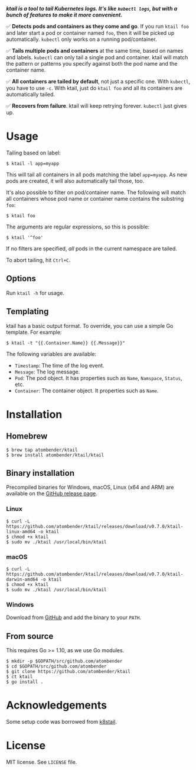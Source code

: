 ***ktail is a tool to tail Kubernetes logs. It's like `kubectl logs`, but with a bunch of features to make it more convenient.***

:white_check_mark: **Detects pods and containers as they come and go**. If you run `ktail foo` and later start a pod or container named `foo`, then it will be picked up automatically. `kubectl` only works on a running pod/container.

:white_check_mark: **Tails multiple pods and containers** at the same time, based on names and labels. `kubectl` can only tail a single pod and container. ktail will match the pattern or patterns you specify against both the pod name and the container name.

:white_check_mark: **All containers are tailed by default**, not just a specific one. With `kubectl`, you have to use `-c`. With ktail, just do `ktail foo` and all its containers are automatically tailed.

:white_check_mark: **Recovers from failure**. ktail will keep retrying forever. `kubectl` just gives up.

# Usage

Tailing based on label:

```shell
$ ktail -l app=myapp
```

This will tail all containers in all pods matching the label `app=myapp`. As new pods are created, it will also automatically tail those, too.

It's also possible to filter on pod/container name. The following will match all containers whose pod name or container name contains the substring `foo`:

```shell
$ ktail foo
```

The arguments are regular expressions, so this is possible:

```shell
$ ktail '^foo'
```

If no filters are specified, _all_ pods in the current namespace are tailed.

To abort tailing, hit `Ctrl+C`.

## Options

Run `ktail -h` for usage.

## Templating

ktail has a basic output format. To override, you can use a simple Go template. For example:

```shell
$ ktail -t "{{.Container.Name}} {{.Message}}"
```

The following variables are available:

* `Timestamp`: The time of the log event.
* `Message`: The log message.
* `Pod`: The pod object. It has properties such as `Name`, `Namspace`, `Status`, etc.
* `Container`: The container object. It properties such as `Name`.

# Installation

## Homebrew

```shell
$ brew tap atombender/ktail
$ brew install atombender/ktail/ktail
```

## Binary installation

Precompiled binaries for Windows, macOS, Linux (x64 and ARM) are available on the [GitHub release page](https://github.com/atombender/ktail/releases).

### Linux

```shell
$ curl -L https://github.com/atombender/ktail/releases/download/v0.7.0/ktail-linux-amd64 -o ktail
$ chmod +x ktail
$ sudo mv ./ktail /usr/local/bin/ktail
```

### macOS

```shell
$ curl -L https://github.com/atombender/ktail/releases/download/v0.7.0/ktail-darwin-amd64 -o ktail
$ chmod +x ktail
$ sudo mv ./ktail /usr/local/bin/ktail
```

### Windows

Download from [GitHub](https://github.com/atombender/ktail/releases/download/v0.7.0/ktail-windows-amd64.exe) and add the binary to your `PATH`.

## From source

This requires Go >= 1.10, as we use Go modules.

```shell
$ mkdir -p $GOPATH/src/github.com/atombender
$ cd $GOPATH/src/github.com/atombender
$ git clone https://github.com/atombender/ktail
$ ct ktail
$ go install .
```

# Acknowledgements

Some setup code was borrowed from [k8stail](https://github.com/dtan4/k8stail).

# License

MIT license. See `LICENSE` file.
